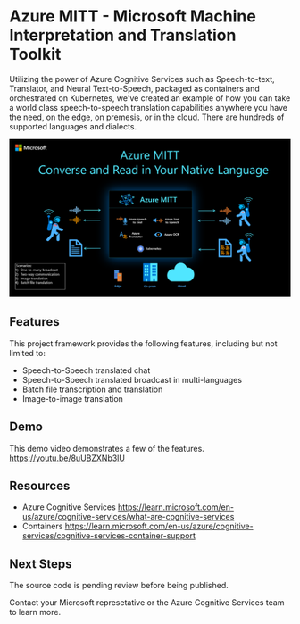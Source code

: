 # Azure MITT - Microsoft Machine Interpretation and Translation Toolkit

Utilizing the power of Azure Cognitive Services such as Speech-to-text, Translator, and Neural Text-to-Speech, packaged as containers and orchestrated on Kubernetes, we've created an example of how you can take a world class speech-to-speech translation capabilities anywhere you have the need, on the edge, on premesis, or in the cloud. There are hundreds of supported languages and dialects.

<img src="MITTOV1.png" alt="MITT Overview">

## Features

This project framework provides the following features, including but not limited to:

* Speech-to-Speech translated chat
* Speech-to-Speech translated broadcast in multi-languages
* Batch file transcription and translation
* Image-to-image translation

## Demo

This demo video demonstrates a few of the features. <HERE>
https://youtu.be/8uUBZXNb3lU 

## Resources
 * Azure Cognitive Services https://learn.microsoft.com/en-us/azure/cognitive-services/what-are-cognitive-services
 * Containers https://learn.microsoft.com/en-us/azure/cognitive-services/cognitive-services-container-support

## Next Steps
The source code is pending review before being published.

Contact your Microsoft represetative or the Azure Cognitive Services team to learn more.
